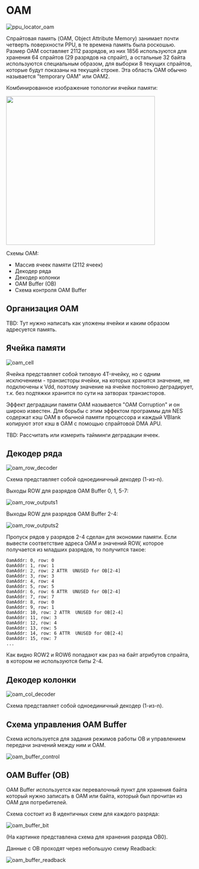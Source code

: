 # OAM

![ppu_locator_oam](/BreakingNESWiki/imgstore/ppu/ppu_locator_oam.jpg)

Спрайтовая память (OAM, Object Attribute Memory) занимает почти четверть поверхности PPU, в те времена память была роскошью. Размер OAM составляет 2112 разрядов, из них 1856 используются для хранения 64 спрайтов (29 разрядов на спрайт), а остальные 32 байта используются специальным образом, для выборки 8 текущих спрайтов, которые будут показаны на текущей строке. Эта область OAM обычно называется "temporary OAM" или OAM2.

Комбинированное изображение топологии ячейки памяти:

<img src="/BreakingNESWiki/imgstore/ppu/ppu_oam_closeup.jpg" width="400px">

Схемы OAM:
- Массив ячеек памяти (2112 ячеек)
- Декодер ряда
- Декодер колонки
- OAM Buffer (OB)
- Схема контроля OAM Buffer

## Организация OAM

TBD: Тут нужно написать как уложены ячейки и каким образом адресуется память.

## Ячейка памяти

![oam_cell](/BreakingNESWiki/imgstore/ppu/oam_cell.jpg)

Ячейка представляет собой типовую 4T-ячейку, но с одним исключением - транзисторы ячейки, на которых хранится значение, не подключены к Vdd, 
поэтому значение на ячейке постоянно деградирует, т.к. без подтяжки хранится по сути на затворах транзисторов.

Эффект деградации памяти OAM называется "OAM Corruption" и он широко известен. Для борьбы с этим эффектом программы для NES
содержат кэш OAM в обычной памяти процессора и каждый VBlank копируют этот кэш в OAM с помощью спрайтовой DMA APU.

TBD: Рассчитать или измерить тайминги деградации ячеек.

## Декодер ряда

![oam_row_decoder](/BreakingNESWiki/imgstore/ppu/oam_row_decoder.png)

Схема представляет собой одноединичный декодер (1-из-n).

Выходы ROW для разрядов OAM Buffer 0, 1, 5-7:

![oam_row_outputs1](/BreakingNESWiki/imgstore/ppu/oam_row_outputs1.png)

Выходы ROW для разрядов OAM Buffer 2-4:

![oam_row_outputs2](/BreakingNESWiki/imgstore/ppu/oam_row_outputs2.png)

Пропуск рядов у разрядов 2-4 сделан для экономии памяти. Если вывести соответствие адреса OAM и значений ROW, которое получается из младших разрядов, то получится такое:

```
OamAddr: 0, row: 0
OamAddr: 1, row: 1
OamAddr: 2, row: 2 ATTR  UNUSED for OB[2-4]
OamAddr: 3, row: 3
OamAddr: 4, row: 4
OamAddr: 5, row: 5
OamAddr: 6, row: 6 ATTR  UNUSED for OB[2-4]
OamAddr: 7, row: 7
OamAddr: 8, row: 0
OamAddr: 9, row: 1
OamAddr: 10, row: 2 ATTR  UNUSED for OB[2-4]
OamAddr: 11, row: 3
OamAddr: 12, row: 4
OamAddr: 13, row: 5
OamAddr: 14, row: 6 ATTR  UNUSED for OB[2-4]
OamAddr: 15, row: 7
...
```

Как видно ROW2 и ROW6 попадают как раз на байт атрибутов спрайта, в котором не используются биты 2-4.

## Декодер колонки

![oam_col_decoder](/BreakingNESWiki/imgstore/ppu/oam_col_decoder.png)

Схема представляет собой одноединичный декодер (1-из-n).

## Схема управления OAM Buffer

Схема используется для задания режимов работы OB и управлением передачи значений между ним и OAM.

![oam_buffer_control](/BreakingNESWiki/imgstore/ppu/oam_buffer_control.jpg)

## OAM Buffer (OB)

OAM Buffer используется как перевалочный пункт для хранения байта который нужно записать в OAM или байта, который был прочитан из OAM для потребителей.

Схема состоит из 8 идентичных схем для каждого разряда:

![oam_buffer_bit](/BreakingNESWiki/imgstore/ppu/oam_buffer_bit.jpg)

(На картинке представлена схема для хранения разряда OB0).

Данные с OB проходят через небольшую схему Readback:

![oam_buffer_readback](/BreakingNESWiki/imgstore/ppu/oam_buffer_readback.jpg)
